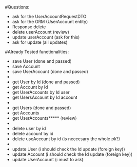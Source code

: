 #Questions:
- ask for the UserAccountRequestDTO
- ask for the ORM (UserAccount entity)
- Response delete
- delete userAccount (review)
- update userAccount (ask for this)
- ask for update (all updates)

#Already Tested functionalities:
- save User (done and passed)
- save Account
- save UserAccount (done and passed)
- 
- get User by Id (done and passed)
- get Account by Id
- get UserAccounts by Id user
- get UsersAccount by Id account
- 
- get Users (done and passed)
- get Accounts
- get UserAccounts***** (review)
- 
- delete user by id
- delete account by id
- delete useAccount by id (is neccesary the whole pk?)
- 
- update User (i should check the Id update (foreign key))
- update Account (i should check the Id update (foreign key))
- update UserAccount (i must to ask)
